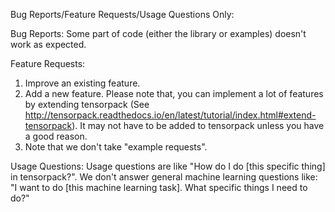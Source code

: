 Bug Reports/Feature Requests/Usage Questions Only:

Bug Reports:
Some part of code (either the library or examples) doesn't work as expected.

Feature Requests:
1. Improve an existing feature.
2. Add a new feature. Please note that, you can implement a lot of features by extending tensorpack
	(See http://tensorpack.readthedocs.io/en/latest/tutorial/index.html#extend-tensorpack).
	It may not have to be added to tensorpack unless you have a good reason.
3. Note that we don't take "example requests".

Usage Questions:
Usage questions are like "How do I do [this specific thing] in tensorpack?".
We don't answer general machine learning questions like:
"I want to do [this machine learning task]. What specific things I need to do?"
